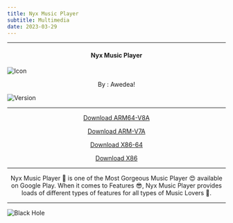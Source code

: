 ```yaml
---
title: Nyx Music Player
subtitle: Multimedia
date: 2023-03-29
---
```

---

<h4> <p align="center"> Nyx Music Player </p> </h4>

![Icon](https://rb.gy/qtqghu)

<p align="center"> By : Awedea! </p>

![Version](https://rb.gy/dtujn)

---

<p align ="center">
<a href="https://clk.asia/w5IT" class="btn btn-outline-success"> Download ARM64-V8A </a>
</p>

<p align ="center">
<a href="https://clk.asia/iXWvUL" class="btn btn-outline-success"> Download ARM-V7A </a>
</p>

<p align ="center">
<a href="https://clk.asia/FXO2Xn" class="btn btn-outline-success"> Download X86-64 </a>
</p>

<p align ="center">
<a href="https://clk.asia/tcZ3vqNg" class="btn btn-outline-success"> Download X86 </a>
</p>

---

<p align="center">
Nyx Music Player 👻 is one of the Most Gorgeous Music Player 😍 available on Google Play. When it comes to Features 😎, Nyx Music Player provides loads of different types of features for all types of Music Lovers 💞.
</p>

---

![Black Hole](https://rb.gy/z0dyyw)
